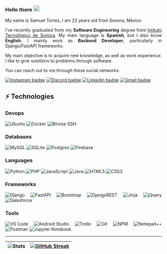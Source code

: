 ### Hello there <img src="https://icons-for-free.com/download-icon-kenobi+jedi+obi+++wan+kenobi+star+wars+icon-1320166750126849595_512.png" width="20" height="20">

<div align="justify">

My name is Samuel Torres, I am 22 years old from Sonora, México 

I've recently graduated from my __Software Engineering__ degree from [Intituto Tecnológico de Sonora](https://www.itson.mx/Paginas/index.aspx). My main language is __Spanish__, but I also know __English__. I mainly work as __Backend Developer__,  particularly in Django/FastAPI frameworks.

My main objective is to acquire new knowledge, as well as work experience. I like to give solutions to problems through software.


You can reach out to me through these social networks:  

[![Instagram badge](https://img.shields.io/badge/-@Samueltr20-ff69b4?logo=instagram&logoColor=white)](https://instagram.com/samueltr20)
[![Discord badge](https://img.shields.io/badge/-Samuelongo%235212-7289da?logo=Discord&logoColor=white)](https://discordapp.com/users/261051467987812354)
[![Linkedin badge](https://img.shields.io/badge/-Samueltr-blue?logo=Linkedin&logoColor=white)](https://www.linkedin.com/in/samueltr20/)
[![Gmail badge](https://img.shields.io/badge/-samuel.torresram20@gmail.com-red?logo=gmail&logoColor=white)](mailto:samuel.torresram20@gmail.com)

## ⚡ Technologies

### Devops

![Ubuntu](https://img.shields.io/badge/Ubuntu-E95420?logo=ubuntu&logoColor=white)
![Docker](https://img.shields.io/badge/Docker-0db7ed?logo=docker&logoColor=white)
![Bitvise SSH](https://img.shields.io/badge/Bitvise_SSH_Client-2185D0?logo=google-cloud&logoColor=white)

### Databases

![MySQL](https://img.shields.io/badge/MySQL-00f?logo=mysql&logoColor=white)
![SQLite](https://img.shields.io/badge/SQLite-07405e?logo=sqlite&logoColor=white)
![Postgres](https://img.shields.io/badge/Postgres-316192?logo=postgresql&logoColor=white)
![Firebase](https://img.shields.io/badge/Firebase-039BE5?logo=Firebase&logoColor=white)

### Languages

![Python](https://img.shields.io/badge/-Python-3670A0?logo=python&logoColor=white)
![PHP](https://img.shields.io/badge/PHP-777BB4?logo=php&logoColor=white)
![JavaScript](https://img.shields.io/badge/-JavaScript-F7DF1C?logo=javascript&logoColor=black&color=F7DF1C)
![Java](https://img.shields.io/badge/java-%23ED8B00.svg?&logo=java&logoColor=white)
![HTML5](https://img.shields.io/badge/-HTML5-E44D27?logo=html5&logoColor=ffffff)
![CSS3](https://img.shields.io/badge/-CSS3-1572B6?logo=css3)

### Frameworks

![Django](https://img.shields.io/badge/Django-092E20?logo=django&logoColor=white)
![FastAPI](https://img.shields.io/badge/FastAPI-005571?logo=fastapi)
![Bootstrap](https://img.shields.io/badge/Bootstrap-563D7C?logo=bootstrap&logoColor=white)
![DjangoREST](https://img.shields.io/badge/DJANGO-REST-ff1709?logo=django&logoColor=white&color=ff1709&labelColor=gray)
![Jinja](https://img.shields.io/badge/Jinja-white.svg?logo=jinja&logoColor=black)
![jQuery](https://img.shields.io/badge/jQuery-%230769AD.svg?logo=jquery&logoColor=white)
![Salesforce](https://img.shields.io/badge/Salesforce-00A1E0?&logo=Salesforce&logoColor=white)

### Tools

![VS Code](https://img.shields.io/badge/-VSCode-007ACC?logo=visual-studio-code)
![Android Studio](https://img.shields.io/badge/Android%20Studio-3DDC84.svg?logo=android-studio&logoColor=white)
![Trello](https://img.shields.io/badge/Trello-026AA7?logo=Trello&logoColor=white)
![Git](https://img.shields.io/badge/-Git-F05032?logo=git&logoColor=ffffff)
![NPM](https://img.shields.io/badge/NPM-%23000000.svg?logo=npm&logoColor=white)
![Notepad++](https://img.shields.io/badge/Notepad++-1B6AC6.svg?logo=notepadpp-ide&logoColor=white)
![Postman](https://img.shields.io/badge/Postman-FF6C37?&logo=postman&logoColor=white)
![Jupyter Notebook](https://img.shields.io/badge/jupyter-%23FA0F00.svg?&logo=jupyter&logoColor=white)



---
<!-- Github Stats -->
|![Stats](https://github-readme-stats.vercel.app/api?username=samueltr20&count_private=true&show_icons=true&include_all_commits=true&theme=codeSTACKr ) | [![GitHub Streak](http://github-readme-streak-stats.herokuapp.com?user=samueltr20&theme=gruvbox_duo&ring=D8582C&currStreakNum=FFFFFF&background=09131B)](https://git.io/streak-stats)|
| - | - |